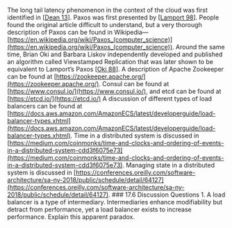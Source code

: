 The long tail latency phenomenon in the context of the cloud was first identified in [[Dean 13](ref01.xhtml#ref_76)]. Paxos was first presented by [[Lamport 98](ref01.xhtml#ref_158)]. People found the original article difficult to understand, but a very thorough description of Paxos can be found in Wikipedia—[https://en.wikipedia.org/wiki/Paxos_(computer_science)](https://en.wikipedia.org/wiki/Paxos_(computer_science)). Around the same time, Brian Oki and Barbara Liskov independently developed and published an algorithm called Viewstamped Replication that was later shown to be equivalent to Lamport’s Paxos [[Oki 88](ref01.xhtml#ref_200)]. A description of Apache Zookeeper can be found at [https://zookeeper.apache.org/](https://zookeeper.apache.org/). Consul can be found at [https://www.consul.io/](https://www.consul.io/), and etcd can be found at [https://etcd.io/](https://etcd.io/) A discussion of different types of load balancers can be found at [https://docs.aws.amazon.com/AmazonECS/latest/developerguide/load-balancer-types.xhtml](https://docs.aws.amazon.com/AmazonECS/latest/developerguide/load-balancer-types.xhtml). Time in a distributed system is discussed in [https://medium.com/coinmonks/time-and-clocks-and-ordering-of-events-in-a-distributed-system-cdd3f6075e73](https://medium.com/coinmonks/time-and-clocks-and-ordering-of-events-in-a-distributed-system-cdd3f6075e73). Managing state in a distributed system is discussed in [https://conferences.oreilly.com/software-architecture/sa-ny-2018/public/schedule/detail/64127](https://conferences.oreilly.com/software-architecture/sa-ny-2018/public/schedule/detail/64127). ### 17.6 Discussion Questions 1. A load balancer is a type of intermediary. Intermediaries enhance modifiability but detract from performance, yet a load balancer exists to increase performance. Explain this apparent paradox.